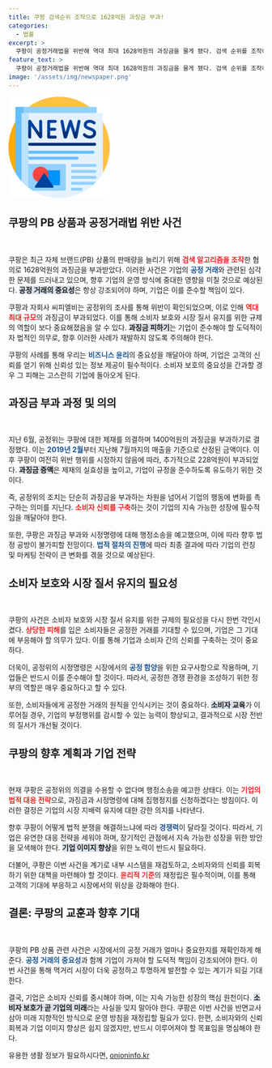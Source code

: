 ```yaml
---
title: 쿠팡 검색순위 조작으로 1628억원 과징금 부과!
categories:
  - 법률
excerpt: >
  쿠팡이 공정거래법을 위반해 역대 최대 1628억원의 과징금을 물게 됐다. 검색 순위를 조작하고 소비자를 오인시킨 문제로, 앞으로 법정 공방이 예고된다. 과연 쿠팡은 이 문제를 어떻게 해결할까?
feature_text: >
  쿠팡이 공정거래법을 위반해 역대 최대 1628억원의 과징금을 물게 됐다. 검색 순위를 조작하고 소비자를 오인시킨 문제로, 앞으로 법정 공방이 예고된다. 과연 쿠팡은 이 문제를 어떻게 해결할까?
image: '/assets/img/newspaper.png'
---
```


<p><img src="/assets/img/newspaper.png" alt="kimp 속보" /></p>

<h2 data-ke-size="size26">쿠팡의 PB 상품과 공정거래법 위반 사건</h2>

<p data-ke-size="size16">&nbsp;</p>

<p>쿠팡은 최근 자체 브랜드(PB) 상품의 판매량을 늘리기 위해 <b><span style="color: #ee2323;">검색 알고리즘을 조작</span></b>한 혐의로 1628억원의 과징금을 부과받았다. 이러한 사건은 기업의 <b><span style="color: #1a5490;">공정 거래</span></b>와 관련된 심각한 문제를 드러내고 있으며, 향후 기업의 운영 방식에 중대한 영향을 미칠 것으로 예상된다. <b><span style="background-color: #21538527;">공정 거래의 중요성</span></b>은 항상 강조되어야 하며, 기업은 이를 준수할 책임이 있다.</p>

<p>쿠팡과 자회사 씨피엘비는 공정위의 조사를 통해 위반이 확인되었으며, 이로 인해 <b><span style="color: #ee2323;">역대 최대 규모</span></b>의 과징금이 부과되었다. 이를 통해 소비자 보호와 시장 질서 유지를 위한 규제의 역할이 보다 중요해졌음을 알 수 있다. <b><span style="background-color: #21538527;">과징금 피하기</span></b>는 기업이 준수해야 할 도덕적이자 법적인 의무로, 향후 이러한 사례가 재발하지 않도록 주의해야 한다.</p>

<p>쿠팡의 사례를 통해 우리는 <b><span style="color: #1a5490;">비즈니스 윤리</span></b>의 중요성을 깨달아야 하며, 기업은 고객의 신뢰를 얻기 위해 신뢰성 있는 정보 제공이 필수적이다. 소비자 보호의 중요성을 간과할 경우 그 피해는 고스란히 기업에 돌아오게 된다.</p>

<h2 data-ke-size="size26">과징금 부과 과정 및 의의</h2>

<p data-ke-size="size16">&nbsp;</p>

<p>지난 6월, 공정위는 쿠팡에 대한 제재를 의결하며 1400억원의 과징금을 부과하기로 결정했다. 이는 <b><span style="color: #1a5490;">2019년 2월</span></b>부터 지난해 7월까지의 매출을 기준으로 산정된 금액이다. 이후 쿠팡이 여전히 위반 행위를 시정하지 않음에 따라, 추가적으로 228억원이 부과되었다. <b><span style="background-color: #21538527;">과징금 증액</span></b>은 제재의 실효성을 높이고, 기업이 규정을 준수하도록 유도하기 위한 것이다.</p>

<p>즉, 공정위의 조치는 단순히 과징금을 부과하는 차원을 넘어서 기업의 행동에 변화를 촉구하는 의미를 지닌다. <b><span style="color: #ee2323;">소비자 신뢰를 구축</span></b>하는 것이 기업의 지속 가능한 성장에 필수적임을 깨달아야 한다.</p>

<p>또한, 쿠팡은 과징금 부과와 시정명령에 대해 행정소송을 예고했으며, 이에 따라 향후 법정 공방이 불가피할 전망이다. <b><span style="color: #1a5490;">법적 절차의 진행</span></b>에 따라 최종 결과에 따라 기업의 런칭 및 마케팅 전략이 큰 변화를 겪을 것으로 예상된다.</p>

<h2 data-ke-size="size26">소비자 보호와 시장 질서 유지의 필요성</h2>

<p data-ke-size="size16">&nbsp;</p>

<p>쿠팡의 사건은 소비자 보호와 시장 질서 유지를 위한 규제의 필요성을 다시 한번 각인시켰다. <b><span style="color: #ee2323;">상당한 피해</span></b>를 입은 소비자들은 공정한 거래를 기대할 수 있으며, 기업은 그 기대에 부응해야 할 의무가 있다. 이를 통해 기업과 소비자 간의 신뢰를 구축하는 것이 중요하다. </p>

<p>더욱이, 공정위의 시정명령은 시장에서의 <b><span style="color: #1a5490;">공정 함양</span></b>을 위한 요구사항으로 작용하며, 기업들은 반드시 이를 준수해야 할 것이다. 따라서, 공정한 경쟁 환경을 조성하기 위한 정부의 역할은 매우 중요하다고 할 수 있다.</p>

<p>또한, 소비자들에게 공정한 거래의 원칙을 인식시키는 것이 중요하다. <b><span style="background-color: #21538527;">소비자 교육</span></b>가 이루어질 경우, 기업의 부정행위를 감시할 수 있는 능력이 향상되고, 결과적으로 시장 전반의 질서가 개선될 것이다. </p>

<h2 data-ke-size="size26">쿠팡의 향후 계획과 기업 전략</h2>

<p data-ke-size="size16">&nbsp;</p>

<p>현재 쿠팡은 공정위의 의결을 수용할 수 없다며 행정소송을 예고한 상태다. 이는 <b><span style="color: #ee2323;">기업의 법적 대응 전략</span></b>으로, 과징금과 시정명령에 대해 집행정지를 신청하겠다는 방침이다. 이러한 결정은 기업의 시장 지배력 유지에 대한 강한 의지를 나타낸다. </p>

<p>향후 쿠팡이 어떻게 법적 분쟁을 해결하느냐에 따라 <b><span style="color: #1a5490;">경쟁력</span></b>이 달라질 것이다. 따라서, 기업은 유연한 대응 전략을 세워야 하며, 장기적인 관점에서 지속 가능한 성장을 위한 방안을 모색해야 한다. <b><span style="background-color: #21538527;">기업 이미지 향상</span></b>을 위한 노력이 반드시 필요하다.</p>

<p>더불어, 쿠팡은 이번 사건을 계기로 내부 시스템을 재검토하고, 소비자와의 신뢰를 회복하기 위한 대책을 마련해야 할 것이다. <b><span style="color: #ee2323;">윤리적 기준</span></b>의 재정립은 필수적이며, 이를 통해 고객의 기대에 부응하고 시장에서의 위상을 강화해야 한다.</p>

<h2 data-ke-size="size26">결론: 쿠팡의 교훈과 향후 기대</h2>

<p data-ke-size="size16">&nbsp;</p>

<p>쿠팡의 PB 상품 관련 사건은 시장에서의 공정 거래가 얼마나 중요한지를 재확인하게 해준다. <b><span style="color: #1a5490;">공정 거래의 중요성</span></b>과 함께 기업이 가져야 할 도덕적 책임이 강조되어야 한다. 이번 사건을 통해 먹거리 시장이 더욱 공정하고 투명하게 발전할 수 있는 계기가 되길 기대한다. </p>

<p>결국, 기업은 소비자 신뢰를 중시해야 하며, 이는 지속 가능한 성장의 핵심 원천이다. <b><span style="background-color: #21538527;">소비자 보호가 곧 기업의 미래</span></b>라는 사실을 잊지 말아야 한다. 쿠팡은 이번 사건을 반면교사 삼아 미래 지향적인 방식으로 운영 방침을 재정립할 필요가 있다. 한편, 소비자와의 신뢰 회복과 기업 이미지 향상은 쉽지 않겠지만, 반드시 이루어져야 할 목표임을 명심해야 한다.</p>
유용한 생활 정보가 필요하시다면, <a href="https://onioninfo.kr" rel="dofollow">onioninfo.kr</a>


